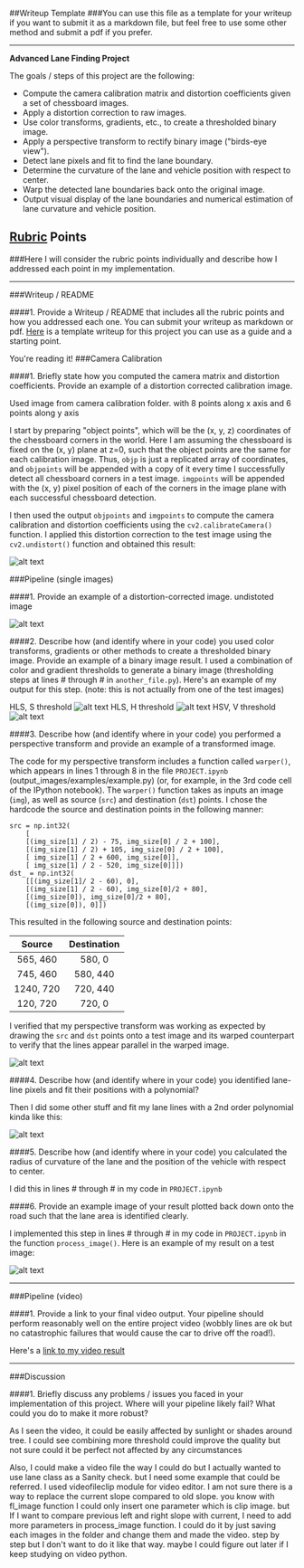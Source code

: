 ##Writeup Template
###You can use this file as a template for your writeup if you want to submit it as a markdown file, but feel free to use some other method and submit a pdf if you prefer.

---

**Advanced Lane Finding Project**

The goals / steps of this project are the following:

* Compute the camera calibration matrix and distortion coefficients given a set of chessboard images.
* Apply a distortion correction to raw images.
* Use color transforms, gradients, etc., to create a thresholded binary image.
* Apply a perspective transform to rectify binary image ("birds-eye view").
* Detect lane pixels and fit to find the lane boundary.
* Determine the curvature of the lane and vehicle position with respect to center.
* Warp the detected lane boundaries back onto the original image.
* Output visual display of the lane boundaries and numerical estimation of lane curvature and vehicle position.

[//]: # (Image References)

[image1]: ./output_images/1.png "Undistorted"
[image2]: ./output_images/2.png "Road Transformed"
[image3]: ./output_images/3_hls.png "Binary HLS_S Example"
[image4]: ./output_images/4_hls.png "Binary HLS_H Example"
[image5]: ./output_images/5_hsv.png "Binary HSV_V Example"
[image6]: ./output_images/6.png "Output"
[image7]: ./output_images/7.png "Output"
[image8]: ./output_images/8.png "Output"

[video1]: ./project_video.mp4 "Video"

## [Rubric](https://review.udacity.com/#!/rubrics/571/view) Points
###Here I will consider the rubric points individually and describe how I addressed each point in my implementation.  

---
###Writeup / README

####1. Provide a Writeup / README that includes all the rubric points and how you addressed each one.  You can submit your writeup as markdown or pdf.  [Here](https://github.com/udacity/CarND-Advanced-Lane-Lines/blob/master/writeup_template.md) is a template writeup for this project you can use as a guide and a starting point.  

You're reading it!
###Camera Calibration

####1. Briefly state how you computed the camera matrix and distortion coefficients. Provide an example of a distortion corrected calibration image.

Used image from camera calibration folder.
with 8 points along x axis and 6 points along y axis

I start by preparing "object points", which will be the (x, y, z) coordinates of the chessboard corners in the world. Here I am assuming the chessboard is fixed on the (x, y) plane at z=0, such that the object points are the same for each calibration image.  Thus, `objp` is just a replicated array of coordinates, and `objpoints` will be appended with a copy of it every time I successfully detect all chessboard corners in a test image.  `imgpoints` will be appended with the (x, y) pixel position of each of the corners in the image plane with each successful chessboard detection.  

I then used the output `objpoints` and `imgpoints` to compute the camera calibration and distortion coefficients using the `cv2.calibrateCamera()` function.  I applied this distortion correction to the test image using the `cv2.undistort()` function and obtained this result:

![alt text][image1]

###Pipeline (single images)

####1. Provide an example of a distortion-corrected image.
undistoted image



![alt text][image2]

####2. Describe how (and identify where in your code) you used color transforms, gradients or other methods to create a thresholded binary image.  Provide an example of a binary image result.
I used a combination of color and gradient thresholds to generate a binary image (thresholding steps at lines # through # in `another_file.py`).  Here's an example of my output for this step.  (note: this is not actually from one of the test images)

HLS, S threshold
![alt text][image3]
HLS, H threshold
![alt text][image4]
HSV, V threshold
![alt text][image5]

####3. Describe how (and identify where in your code) you performed a perspective transform and provide an example of a transformed image.

The code for my perspective transform includes a function called `warper()`, which appears in lines 1 through 8 in the file `PROJECT.ipynb` (output_images/examples/example.py) (or, for example, in the 3rd code cell of the IPython notebook).  The `warper()` function takes as inputs an image (`img`), as well as source (`src`) and destination (`dst`) points.  I chose the hardcode the source and destination points in the following manner:

```
src = np.int32(
    [
    [(img_size[1] / 2) - 75, img_size[0] / 2 + 100],
    [(img_size[1] / 2) + 105, img_size[0] / 2 + 100],
    [ img_size[1] / 2 + 600, img_size[0]],
    [ img_size[1] / 2 - 520, img_size[0]]])
dst_ = np.int32(
    [[(img_size[1]/ 2 - 60), 0],
    [(img_size[1] / 2 - 60), img_size[0]/2 + 80],
    [(img_size[0]), img_size[0]/2 + 80],
    [(img_size[0]), 0]])

```
This resulted in the following source and destination points:

| Source        | Destination   |
|:-------------:|:-------------:|
| 565, 460      | 580, 0        |
| 745, 460      | 580, 440      |
| 1240, 720     | 720, 440      |
| 120, 720      | 720, 0        |

I verified that my perspective transform was working as expected by drawing the `src` and `dst` points onto a test image and its warped counterpart to verify that the lines appear parallel in the warped image.

![alt text][image6]

####4. Describe how (and identify where in your code) you identified lane-line pixels and fit their positions with a polynomial?

Then I did some other stuff and fit my lane lines with a 2nd order polynomial kinda like this:

![alt text][image7]

####5. Describe how (and identify where in your code) you calculated the radius of curvature of the lane and the position of the vehicle with respect to center.

I did this in lines # through # in my code in `PROJECT.ipynb`

####6. Provide an example image of your result plotted back down onto the road such that the lane area is identified clearly.

I implemented this step in lines # through # in my code in `PROJECT.ipynb` in the function `process_image()`.  Here is an example of my result on a test image:

![alt text][image8]

---

###Pipeline (video)

####1. Provide a link to your final video output.  Your pipeline should perform reasonably well on the entire project video (wobbly lines are ok but no catastrophic failures that would cause the car to drive off the road!).

Here's a [link to my video result](./Test_.mp4)

---

###Discussion

####1. Briefly discuss any problems / issues you faced in your implementation of this project.  Where will your pipeline likely fail?  What could you do to make it more robust?

As I seen the video, it could be easily affected by sunlight or shades around tree. I could see combining more threshold could improve the quality but not sure could it be perfect not affected by any circumstances

Also, I could make a video file the way I could do but I actually wanted to use lane class as a Sanity check. but I need some example that could be referred.
I used videofileclip module for video editor. I am not sure there is a way to replace the current slope compared to old slope. you know with fl_image function I could only insert one parameter which is clip image. but If I want to compare previous left and right slope with current, I need to add more parameters in process_image function. I could do it by just saving each images in the folder and change them and made the video. step by step but I don't want to do it like that way. maybe I could figure out later if I keep studying on video python.
